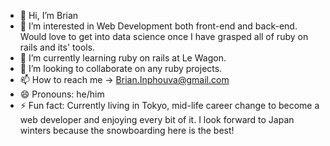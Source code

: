 - 👋 Hi, I’m Brian
- 👀 I’m interested in Web Development both front-end and back-end.  Would love to get into data science once I have grasped all of ruby on rails and its' tools.
- 🌱 I’m currently learning ruby on rails at Le Wagon.
- 💞️ I’m looking to collaborate on any ruby projects.
- 📫 How to reach me -> Brian.Inphouva@gmail.com
- 😄 Pronouns: he/him
- ⚡ Fun fact: Currently living in Tokyo, mid-life career change to become a web developer and enjoying every bit of it.  I look forward to Japan winters because the snowboarding here is the best!

<!---
PuvaSan/PuvaSan is a ✨ special ✨ repository because its `README.md` (this file) appears on your GitHub profile.
You can click the Preview link to take a look at your changes.
--->
